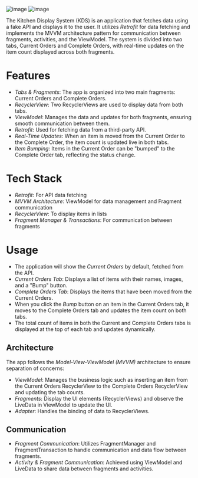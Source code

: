![image](https://github.com/user-attachments/assets/e6a25a2c-4a4f-4e8f-b46c-47d237ec4cbc)
![image](https://github.com/user-attachments/assets/ec719cd2-7b79-41c1-a151-819db9ad747c)



The Kitchen Display System (KDS) is an application that fetches data using a fake API and displays it to the user. 
It utilizes *Retrofit* for data fetching and implements the MVVM architecture pattern for communication between fragments, activities, and the ViewModel. 
The system is divided into two tabs, Current Orders and Complete Orders, with real-time updates on the item count displayed across both fragments.

# Features
- *Tabs & Fragments*: The app is organized into two main fragments: Current Orders and Complete Orders.
- *RecyclerView*: Two RecyclerViews are used to display data from both tabs.
- *ViewModel*: Manages the data and updates for both fragments, ensuring smooth communication between them.
- *Retrofit*: Used for fetching data from a third-party API.
- *Real-Time Updates*: When an item is moved from the Current Order to the Complete Order, the item count is updated live in both tabs.
- *Item Bumping*: Items in the Current Order can be "bumped" to the Complete Order tab, reflecting the status change.
  
# Tech Stack
- *Retrofit*: For API data fetching
- *MVVM Architecture*: ViewModel for data management and Fragment communication
- *RecyclerView*: To display items in lists
- *Fragment Manager & Transactions*: For communication between fragments

# Usage
- The application will show the *Current Orders* by default, fetched from the API.
- *Current Orders Tab*: Displays a list of items with their names, images, and a "Bump" button.
- *Complete Orders Tab*: Displays the items that have been moved from the Current Orders.
- When you click the *Bump* button on an item in the Current Orders tab, it moves to the Complete Orders tab and updates the item count on both tabs.
- The total count of items in both the Current and Complete Orders tabs is displayed at the top of each tab and updates dynamically.

## Architecture
The app follows the *Model-View-ViewModel (MVVM)* architecture to ensure separation of concerns:
- *ViewModel*: Manages the business logic such as inserting an item from the Current Orders RecyclerView to the Complete Orders RecyclerView and updating the tab counts.
- *Fragments*: Display the UI elements (RecyclerViews) and observe the LiveData in ViewModel to update the UI.
- *Adapter*: Handles the binding of data to RecyclerViews.

## Communication
- *Fragment Communication*: Utilizes FragmentManager and FragmentTransaction to handle communication and data flow between fragments.
- *Activity & Fragment Communication*: Achieved using ViewModel and LiveData to share data between fragments and activities.
